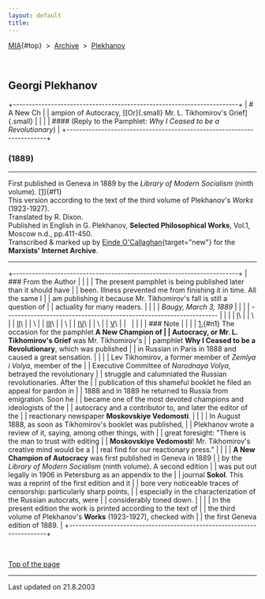 ```yaml
---
layout: default
title: 
---
```

[MIA](../../../../index.htm){#top}  \> 
[Archive](../../../index.htm)  \>  [Plekhanov](../../index.htm)

 

## Georgi Plekhanov

+-----------------------------------------------------------------------+
| # A New Ch                                                            |
| ampion of Autocracy, [[Or]{.small} Mr. L. Tikhomirov's Grief]{.small} |
|                                                                       |
| #### (Reply to the Pamphlet: *Why I Ceased to be a Revolutionary*)    |
+-----------------------------------------------------------------------+

### (1889)

------------------------------------------------------------------------

First published in Geneva in 1889 by the *Library of Modern Socialism*
(ninth volume). [\[1\]](#n1){#f1}\
This version according to the text of the third volume of Plekhanov's
*Works* (1923-1927).\
Translated by R. Dixon.\
Published in English in G. Plekhanov, **Selected Philosophical Works**,
Vol.1, Moscow n.d., pp.411-450.\
Transcribed & marked up by [Einde
O'Callaghan](../../../../admin/volunteers/biographies/eocallaghan.htm){target="new"}
for the **Marxists' Internet Archive**.

------------------------------------------------------------------------

+-----------------------------------------------------------------------+
| ### From the Author                                                   |
|                                                                       |
| The present pamphlet is being published later than it should have     |
| been. Illness prevented me from finishing it in time. All the same I  |
| am publishing it because Mr. Tikhomirov's fall is still a question of |
| actuality for many readers.                                           |
|                                                                       |
| *Baugy, March 3, 1889*                                                |
|                                                                       |
| -------------------------------------------------------------------   |
|                                                                       |
| [I](pt01.htm)\                                                        |
| \                                                                     |
| [II](pt02.htm)\                                                       |
| \                                                                     |
| [III](pt03.htm)\                                                      |
| \                                                                     |
| [IV](pt04.htm)\                                                       |
| \                                                                     |
| [V](pt05.htm)\                                                        |
|                                                                       |
|                                                                       |
| ### Note                                                              |
|                                                                       |
| [1.](#f1){#n1} The occasion for the pamphlet **A New Champion of      |
| Autocracy, or Mr. L. Tikhomirov's Grief** was Mr. Tikhomirov's        |
| pamphlet **Why I Ceased to be a Revolutionary**, which was published  |
| in Russian in Paris in 1888 and caused a great sensation.             |
|                                                                       |
| Lev Tikhomirov, a former member of *Zemlya i Volya*, member of the    |
| Executive Committee of *Narodnaya Volya*, betrayed the revolutionary  |
| struggle and calumniated the Russian revolutionaries. After the       |
| publication of this shameful booklet he filed an appeal for pardon in |
| 1888 and in 1889 he returned to Russia from emigration. Soon he       |
| became one of the most devoted champions and ideologists of the       |
| autocracy and a contributor to, and later the editor of the           |
| reactionary newspaper **Moskovskiye Vedomosti**.                      |
|                                                                       |
| In August 1888, as soon as Tikhomirov's booklet was published,        |
| Plekhanov wrote a review of it, saying, among other things, with      |
| great foresight: "There is the man to trust with editing              |
| **Moskovskiye Vedomosti**! Mr. Tikhomirov's creative mind would be a  |
| real find for our reactionary press."                                 |
|                                                                       |
| **A New Champion of Autocracy** was first published in Geneva in 1889 |
| by the *Library of Modern Socialism* (ninth volume). A second edition |
| was put out legally in 1906 in Petersburg as an appendix to the       |
| journal **Sokol**. This was a reprint of the first edition and it     |
| bore very noticeable traces of censorship: particularly sharp points, |
| especially in the characterization of the Russian autocrats, were     |
| considerably toned down.                                              |
|                                                                       |
| In the present edition the work is printed according to the text of   |
| the third volume of Plekhanov's **Works** (1923-1927), checked with   |
| the first Geneva edition of 1889.                                     |
+-----------------------------------------------------------------------+

 

[Top of the page](#top)

------------------------------------------------------------------------

Last updated on 21.8.2003
